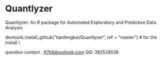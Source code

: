 # Quantlyzer
Quantlyzer: An R package for Automated Exploratory and Predictive Data Analysis


devtools::install_github("tianfengkai/Quantlyzer", ref = "master") # for the install \


question contact : ft7b6@outlook.com 
QQ: 382528536

